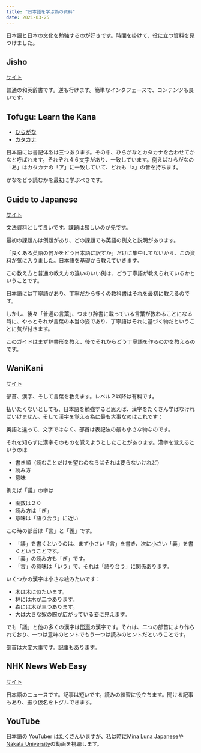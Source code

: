 ```yaml
---
title: "日本語を学ぶ為の資料"
date: 2021-03-25
---
```


日本語と日本の文化を勉強するのが好きです。時間を掛けて、役に立つ資料を見つけました。

## Jisho

[サイト](https://jisho.org)

普通の和英辞書です。逆も行けます。簡単なインタフェースで、コンテンツも良いです。

## Tofugu: Learn the Kana

- [ひらがな](https://www.tofugu.com/japanese/learn-hiragana/)
- [カタカナ](https://www.tofugu.com/japanese/learn-katakana/)

日本語には書記体系は三つあります。その中、ひらがなとカタカナを合わせてかなと呼ばれます。それぞれ４６文字があり、一致しています。例えばひらがなの「あ」はカタカナの「ア」に一致していて、どれも「a」の音を持ちます。

かなをどう読むかを最初に学ぶべきです。

## Guide to Japanese

[サイト](http://www.guidetojapanese.org/learn/grammar/)

文法資料として良いです。課題は易しいのが先です。

最初の課題んは例題があり、どの課題でも英語の例文と説明があります。

「良くある英語の何かをどう日本語に訳すか」だけに集中してないから、この資料が気に入りました。日本語を基礎から教えていきます。

この教え方と普通の教え方の違いのいい例は、どう丁寧語が教えられているかということです。

日本語には丁寧語があり、丁寧だから多くの教科書はそれを最初に教えるのです。

しかし、後々「普通の言葉」、つまり辞書に載っている言葉が教わることになる時に、やっとそれが言葉の本当の姿であり、丁寧語はそれに基づく物だということに気が付きます。

このガイドはまず辞書形を教え、後でそれからどう丁寧語を作るのかを教えるのです。

## WaniKani

[サイト](https://www.wanikani.com/)

部首、漢字、そして言葉を教えます。レベル２以降は有料です。

払いたくないとしても、日本語を勉強すると思えば、漢字をたくさん学ばなければいけません。そして漢字を覚える為に最も大事なのはこれです：

英語と違って、文字ではなく、部首は表記法の最も小さな物なのです。

それを知らずに漢字そのものを覚えようとしたことがあります。漢字を覚えるというのは

- 書き順（読むことだけを望むのならばそれは要らないけれど）
- 読み方
- 意味

例えば「議」の字は

- 画数は２０
- 読み方は「ぎ」
- 意味は「語り合う」に近い

この時の部首は「言」と「義」です。

- 「議」を書くというのは、まず小さい「言」を書き、次に小さい「義」を書くということです。
- 「義」の読み方も「ぎ」です。
- 「言」の意味は「いう」で、それは「語り合う」に関係あります。

いくつかの漢字は小さな絵みたいです：

- 木は木に似たいます。
- 林には木が二つあります。
- 森には木が三つあります。
- 大は大きな奴の腕が広がっている姿に見えます。

でも「議」と他の多くの漢字は[形声][phono-semantic]の漢字です。それは、二つの部首により作られており、一つは意味のヒントでもう一つは読みのヒントだということです。

部首は大変大事です。[記事][kanji-mistakes]もあります。

## NHK News Web Easy

[サイト](https://www3.nhk.or.jp/news/easy/)

日本語のニュースです。記事は短いです。読みの練習に役立ちます。聞ける記事もあり、振り仮名をトグルできます。

## YouTube

日本語の YouTuber はたくさんいますが、私は時に[Mina Luna Japanese][mina-luna]や[Nakata University][nakata]の動画を視聴します。

[phono-semantic]: https://ja.wikipedia.org/wiki/%E5%BD%A2%E5%A3%B0
[kanji-mistakes]: https://www.tofugu.com/japanese/kanji-learning-mistakes/
[mina-luna]: https://www.youtube.com/channel/UC_v5Jim-sJaHzlINEZrxuEg
[nakata]: https://www.youtube.com/channel/UCFo4kqllbcQ4nV83WCyraiw
